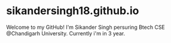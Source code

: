 # sikandersingh18.github.io

Welcome to my GitHub!
I'm Sikander Singh persuring Btech CSE @Chandigarh University.
Currently i'm in 3 year.
